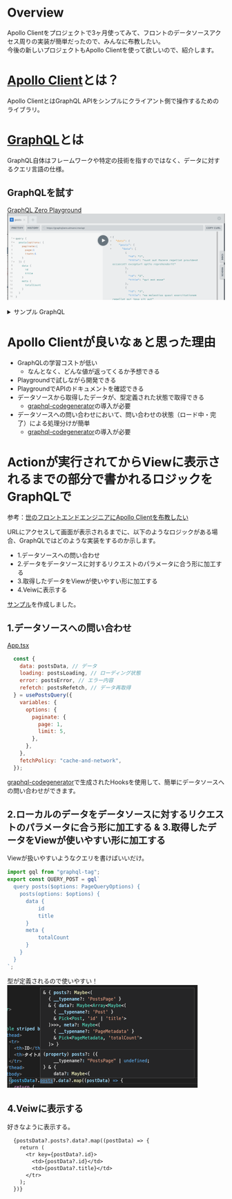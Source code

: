 # Overview
Apollo Clientをプロジェクトで3ヶ月使ってみて、フロントのデータソースアクセス周りの実装が簡単だったので、みんなに布教したい。<br>
今後の新しいプロジェクトもApollo Clientを使って欲しいので、紹介します。

# [Apollo Client](https://www.apollographql.com/docs/)とは？
Apollo ClientとはGraphQL APIをシンプルにクライアント側で操作するためのライブラリ。

# [GraphQL](https://graphql.org/)とは
GraphQL自体はフレームワークや特定の技術を指すのではなく、データに対するクエリ言語の仕様。

## GraphQLを試す
[GraphQL Zero Playground](https://graphqlzero.almansi.me/api)
![graphQL Zero Playground](./img/graphql.png)

<details>
<summary>サンプル GraphQL</summary>

```graphql
query {
  posts(options: {
    paginate:{
      page:1
      limit:3
    }
  }) {
    data {
      id
      title
      user{
        id
        username
      }
    }
    meta {
      totalCount
    }
  }
}
```
```json
{
  "data": {
    "posts": {
      "data": [
        {
          "id": "1",
          "title": "sunt aut facere repellat provident occaecati excepturi optio reprehenderit",
          "user": {
            "id": "1",
            "username": "Bret"
          }
        },
        {
          "id": "2",
          "title": "qui est esse",
          "user": {
            "id": "1",
            "username": "Bret"
          }
        },
        {
          "id": "3",
          "title": "ea molestias quasi exercitationem repellat qui ipsa sit aut",
          "user": {
            "id": "1",
            "username": "Bret"
          }
        }
      ],
      "meta": {
        "totalCount": 100
      }
    }
  }
}
```
</details>


# Apollo Clientが良いなぁと思った理由
- GraphQLの学習コストが低い
  - なんとなく、どんな値が返ってくるか予想できる
- Playgroundで試しながら開発できる
- PlaygroundでAPIのドキュメントを確認できる
- データソースから取得したデータが、型定義された状態で取得できる
  - [graphql-codegenerator](https://graphql-code-generator.com/)の導入が必要
- データソースへの問い合わせにおいて、問い合わせの状態（ロード中・完了）による処理分けが簡単
  - [graphql-codegenerator](https://graphql-code-generator.com/)の導入が必要

# Actionが実行されてからViewに表示されるまでの部分で書かれるロジックをGraphQLで
参考：[世のフロントエンドエンジニアにApollo Clientを布教したい](https://qiita.com/seya/items/26c8a0dc549a10efcdf8)

URLにアクセスして画面が表示されるまでに、以下のようなロジックがある場合、GraphQLではどのような実装をするのか示します。
- 1.データソースへの問い合わせ
- 2.データをデータソースに対するリクエストのパラメータに合う形に加工する
- 3.取得したデータをViewが使いやすい形に加工する
- 4.Veiwに表示する

[サンプル](https://github.com/NoriyukiMatsumoto/apollo-client-sample)を作成しました。

## 1.データソースへの問い合わせ
[App.tsx](https://github.com/NoriyukiMatsumoto/apollo-client-sample/blob/master/src/App.tsx)
```javascript
  const {
    data: postsData, // データ
    loading: postsLoading, // ローディング状態
    error: postsError, // エラー内容
    refetch: postsRefetch, // データ再取得
  } = usePostsQuery({
    variables: {
      options: {
        paginate: {
          page: 1,
          limit: 5,
        },
      },
    },
    fetchPolicy: "cache-and-network",
  });
```
[graphql-codegenerator](https://graphql-code-generator.com/)で生成されたHooksを使用して、簡単にデータソースへの問い合わせができます。

## 2.ローカルのデータをデータソースに対するリクエストのパラメータに合う形に加工する & 3.取得したデータをViewが使いやすい形に加工する
Viewが扱いやすいようなクエリを書けばいいだけ。
```javascript
import gql from "graphql-tag";
export const QUERY_POST = gql`
  query posts($options: PageQueryOptions) {
    posts(options: $options) {
      data {
          id
          title
      }
      meta {
          totalCount
      }
    }
  }
`;
```
型が定義されるので使いやすい！<br>
![type](./img/type.png)


## 4.Veiwに表示する
好きなように表示する。

```tsx
  {postsData?.posts?.data?.map((postData) => {
    return (
      <tr key={postData?.id}>
        <td>{postData?.id}</td>
        <td>{postData?.title}</td>
      </tr>
    );
  })}
```